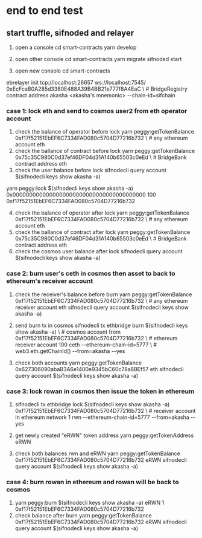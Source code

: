 
# end to end test
## start truffle, sifnoded and relayer
1. open a console
cd smart-contracts
yarn develop

2. open other console 
cd smart-contracts
yarn migrate
sifnoded start

1. open new console
cd smart-contracts

ebrelayer init tcp://localhost:26657 ws://localhost:7545/ \
0xEcFcaB0A285d3380E488A39B4BB21e777f8A4EaC \ # BridgeRegistry contract address
akasha <akasha's mnemonic> --chain-id=sifchain

### case 1: lock eth and send to cosmos user2 from eth operator account
1. check the balance of operator before lock
yarn peggy:getTokenBalance \
0xf17f52151EbEF6C7334FAD080c5704D77216b732  \ # any ethereum account
eth
2. check the ballance of contract before lock
yarn peggy:getTokenBalance \
0x75c35C980C0d37ef46DF04d31A140b65503c0eEd \ # BridgeBank contract address
eth
3. check the user balance before lock
sifnodecli query account $(sifnodecli keys show akasha -a)

yarn peggy:lock $(sifnodecli keys show akasha -a) 0x0000000000000000000000000000000000000000 100 0xf17f52151EbEF6C7334FAD080c5704D77216b732

4. check the balance of operator after lock
yarn peggy:getTokenBalance 0xf17f52151EbEF6C7334FAD080c5704D77216b732 \ # any ethereum account
eth
5. check the ballance of contract after lock
yarn peggy:getTokenBalance 0x75c35C980C0d37ef46DF04d31A140b65503c0eEd \ # BridgeBank contract address
eth
6. check the cosmos user balance after lock
sifnodecli query account $(sifnodecli keys show akasha -a)

### case 2: burn user's ceth in cosmos then asset to back to ethereum's receiver account
1. check the receiver's balance before burn
yarn peggy:getTokenBalance 0xf17f52151EbEF6C7334FAD080c5704D77216b732 \ # any ethereum receiver account
eth
sifnodecli query account $(sifnodecli keys show akasha -a)

2. send burn tx in cosmos
sifnodecli tx ethbridge burn $(sifnodecli keys show akasha -a) \ # cosmos account from
0xf17f52151EbEF6C7334FAD080c5704D77216b732 \ # ethereum receiver account
100 ceth --ethereum-chain-id=5777 \ # web3.eth.getChainId()
--from=akasha --yes

3. check both accounts
yarn peggy:getTokenBalance 0x627306090abaB3A6e1400e9345bC60c78a8BEf57 eth
sifnodecli query account $(sifnodecli keys show akasha -a)

### case 3: lock rowan in cosmos then issue the token in ethereum
1. sifnodecli tx ethbridge lock $(sifnodecli keys show akasha -a) 0xf17f52151EbEF6C7334FAD080c5704D77216b732 \ # receiver account in ethereum network
1 rwn --ethereum-chain-id=5777 --from=akasha --yes

2. get newly created "eRWN" token address
yarn peggy:getTokenAddress eRWN

3. check both balances rwn and eRWN
yarn peggy:getTokenBalance 0xf17f52151EbEF6C7334FAD080c5704D77216b732 eRWN
sifnodecli query account $(sifnodecli keys show akasha -a)

### case 4: burn rowan in ethereum and rowan will be back to cosmos
1. yarn peggy:burn $(sifnodecli keys show akasha -a) eRWN 1 0xf17f52151EbEF6C7334FAD080c5704D77216b732
2. check balance after burn
yarn peggy:getTokenBalance 0xf17f52151EbEF6C7334FAD080c5704D77216b732 eRWN
sifnodecli query account $(sifnodecli keys show akasha -a)